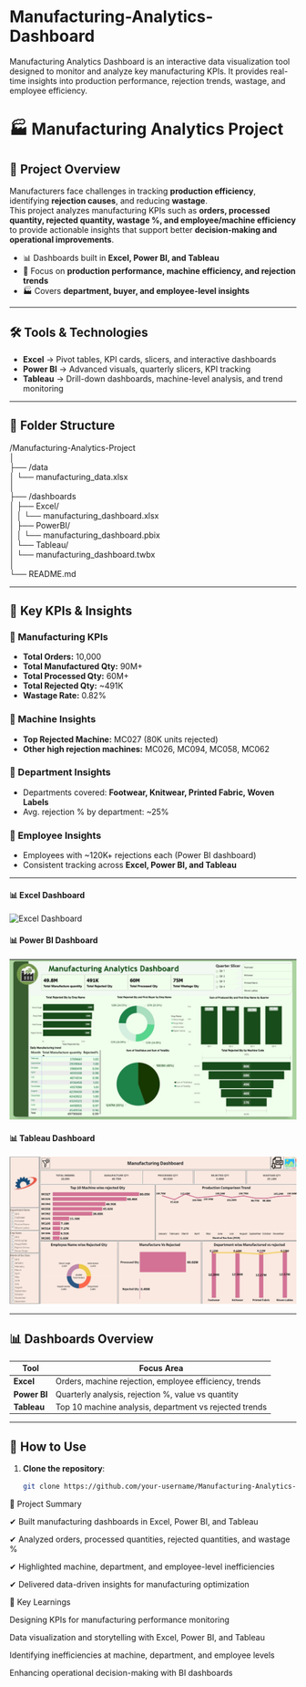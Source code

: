 # Manufacturing-Analytics-Dashboard
Manufacturing Analytics Dashboard is an interactive data visualization tool designed to monitor and analyze key manufacturing KPIs. It provides real-time insights into production performance, rejection trends, wastage, and employee efficiency.
# 🏭 Manufacturing Analytics Project

## 📌 Project Overview
Manufacturers face challenges in tracking **production efficiency**, identifying **rejection causes**, and reducing **wastage**.  
This project analyzes manufacturing KPIs such as **orders, processed quantity, rejected quantity, wastage %, and employee/machine efficiency** to provide actionable insights that support better **decision-making and operational improvements**.

- 📊 Dashboards built in **Excel, Power BI, and Tableau**  
- 🎯 Focus on **production performance, machine efficiency, and rejection trends**  
- 🏭 Covers **department, buyer, and employee-level insights**

---

## 🛠 Tools & Technologies
- **Excel** → Pivot tables, KPI cards, slicers, and interactive dashboards  
- **Power BI** → Advanced visuals, quarterly slicers, KPI tracking  
- **Tableau** → Drill-down dashboards, machine-level analysis, and trend monitoring  

---

## 📂 Folder Structure

/Manufacturing-Analytics-Project  
│  
├── /data  
│   └── manufacturing_data.xlsx  
│  
├── /dashboards  
│   ├── Excel/  
│   │   └── manufacturing_dashboard.xlsx  
│   ├── PowerBI/  
│   │   └── manufacturing_dashboard.pbix  
│   └── Tableau/  
│       └── manufacturing_dashboard.twbx  
│  
└── README.md  

---

## 📑 Key KPIs & Insights

### 🔹 Manufacturing KPIs
- **Total Orders:** 10,000  
- **Total Manufactured Qty:** 90M+  
- **Total Processed Qty:** 60M+  
- **Total Rejected Qty:** ~491K  
- **Wastage Rate:** 0.82%  

### 🔹 Machine Insights
- **Top Rejected Machine:** MC027 (80K units rejected)  
- **Other high rejection machines:** MC026, MC094, MC058, MC062  

### 🔹 Department Insights
- Departments covered: **Footwear, Knitwear, Printed Fabric, Woven Labels**  
- Avg. rejection % by department: ~25%  

### 🔹 Employee Insights
- Employees with ~120K+ rejections each (Power BI dashboard)  
- Consistent tracking across **Excel, Power BI, and Tableau**  

---

#### 📊 Excel Dashboard  
![Excel Dashboard](manufacturing_excel_dashboard.jpg)  

#### 📊 Power BI Dashboard  
![Power BI Dashboard](images/manufacturing_powerbi_dashboard.jpg)  

#### 📊 Tableau Dashboard  
![Tableau Dashboard](images/manufacturing_tableau_dashboard.jpg)  


---

## 📊 Dashboards Overview

| Tool        | Focus Area                                             |
|-------------|--------------------------------------------------------|
| **Excel**   | Orders, machine rejection, employee efficiency, trends |
| **Power BI**| Quarterly analysis, rejection %, value vs quantity     |
| **Tableau** | Top 10 machine analysis, department vs rejected trends |

---

## 🚀 How to Use

1. **Clone the repository**:
   ```bash
   git clone https://github.com/your-username/Manufacturing-Analytics-Project.git
📌 Project Summary

✔ Built manufacturing dashboards in Excel, Power BI, and Tableau

✔ Analyzed orders, processed quantities, rejected quantities, and wastage %

✔ Highlighted machine, department, and employee-level inefficiencies

✔ Delivered data-driven insights for manufacturing optimization

🎯 Key Learnings

Designing KPIs for manufacturing performance monitoring

Data visualization and storytelling with Excel, Power BI, and Tableau

Identifying inefficiencies at machine, department, and employee levels

Enhancing operational decision-making with BI dashboards
